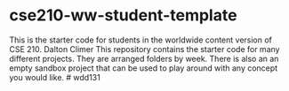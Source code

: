 # cse210-ww-student-template
This is the starter code for students in the worldwide content version of CSE 210.
Dalton Climer
This repository contains the starter code for many different projects. They are arranged folders by week. There is also an an empty sandbox project that can be used to play around with any concept you would like.
#   w d d 1 3 1  
 